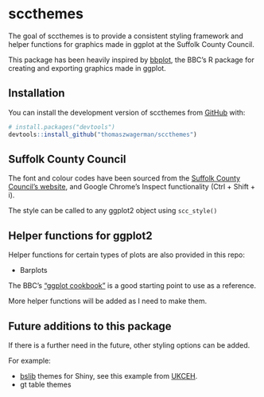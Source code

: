 
<!-- README.md is generated from README.Rmd. Please edit that file -->

# sccthemes

<!-- badges: start -->
<!-- badges: end -->

The goal of sccthemes is to provide a consistent styling framework and
helper functions for graphics made in ggplot at the Suffolk County
Council.

This package has been heavily inspired by
[bbplot](https://github.com/bbc/bbplot), the BBC’s R package for
creating and exporting graphics made in ggplot.

## Installation

You can install the development version of sccthemes from
[GitHub](https://github.com/) with:

``` r
# install.packages("devtools")
devtools::install_github("thomaszwagerman/sccthemes")
```

## Suffolk County Council

The font and colour codes have been sourced from the [Suffolk County
Council’s website](https://www.suffolk.gov.uk/), and Google Chrome’s
Inspect functionality (Ctrl + Shift + i).

The style can be called to any ggplot2 object using `scc_style()`

## Helper functions for ggplot2

Helper functions for certain types of plots are also provided in this
repo:

- Barplots

The BBC’s [“ggplot
cookbook”](https://bbc.github.io/rcookbook/#make_a_bar_chart) is a good
starting point to use as a reference.

More helper functions will be added as I need to make them.

## Future additions to this package

If there is a further need in the future, other styling options can be
added.

For example:

- [bslib](https://rstudio.github.io/bslib/) themes for Shiny, see this
  example from [UKCEH](https://github.com/NERC-CEH/UKCEH_shiny_theming).
- gt table themes
